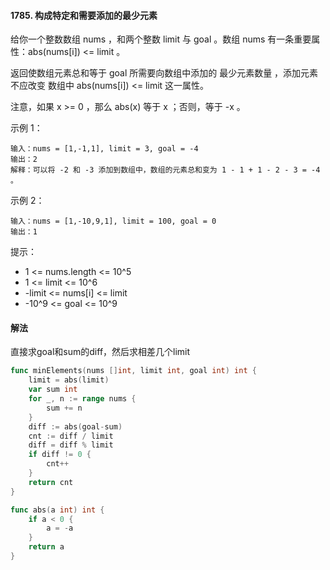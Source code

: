 #### 1785. 构成特定和需要添加的最少元素
给你一个整数数组 nums ，和两个整数 limit 与 goal 。数组 nums 有一条重要属性：abs(nums[i]) <= limit 。

返回使数组元素总和等于 goal 所需要向数组中添加的 最少元素数量 ，添加元素 不应改变 数组中 abs(nums[i]) <= limit 这一属性。

注意，如果 x >= 0 ，那么 abs(x) 等于 x ；否则，等于 -x 。

示例 1：
```
输入：nums = [1,-1,1], limit = 3, goal = -4
输出：2
解释：可以将 -2 和 -3 添加到数组中，数组的元素总和变为 1 - 1 + 1 - 2 - 3 = -4 。
```
示例 2：
```
输入：nums = [1,-10,9,1], limit = 100, goal = 0
输出：1
```

提示：
- 1 <= nums.length <= 10^5
- 1 <= limit <= 10^6
- -limit <= nums[i] <= limit
- -10^9 <= goal <= 10^9

#### 解法
直接求goal和sum的diff，然后求相差几个limit
```go
func minElements(nums []int, limit int, goal int) int {
    limit = abs(limit)
    var sum int
    for _, n := range nums {
        sum += n
    }
    diff := abs(goal-sum)
    cnt := diff / limit
    diff = diff % limit
    if diff != 0 {
        cnt++
    }
    return cnt
}

func abs(a int) int {
    if a < 0 {
        a = -a
    }
    return a
}
```